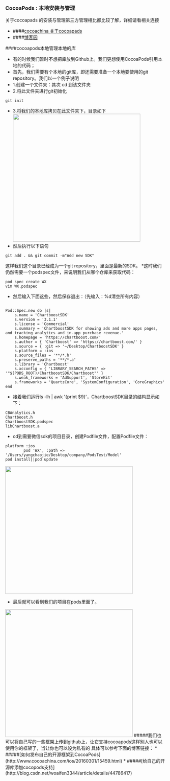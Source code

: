 ### CocoaPods : 本地安装与管理
关于cocoapads 的安装与管理第三方管理相比都比较了解，详细请看相关连接
<!-- more -->
* ####[cocoachina 关于cocoapads](http://www.cocoachina.com/bbs/read.php?tid=234948)
* ####[博客园](http://www.cnblogs.com/mgbert/p/3945273.html)

####cocoapods本地管理本地的库
* 有的时候我们暂时不想把库放到Github上。我们更想使用CocoaPods引用本地的代码；
* 首先，我们需要有个本地的git库，即还需要准备一个本地要使用的git repository。我们以一个例子说明
* 1.创建一个文件夹：其次 cd 到该文件夹
* 2.将此文件夹进行git初始化
<pre><code>git init</code></pre>
* 3.将我们的本地库拷贝在此文件夹下，目录如下
  <img src="http://7xpxoe.com1.z0.glb.clouddn.com/21_96411_36f6aa45ea87a0d.png"  width="400px" />
* 然后执行以下语句
<pre><code>git add . && git commit -m"Add new SDK"</code></pre>
这样我们这个目录已经成为一个git repository，里面是最新的SDK。
*这时我们仍然需要一个podspec文件，来说明我们从哪个仓库来获取代码：
<pre><code>pod spec create WX
vim WX.podspec
</code></pre>
* 然后输入下面这些，然后保存退出：（先输入：%d清空所有内容）  
<pre><code>
Pod::Spec.new do |s|
	s.name = 'ChartboostSDK'
	s.version = '3.1.1'
	s.license = 'Commercial'
	s.summary = 'ChartboostSDK for showing ads and more apps pages, and tracking analytics and in-app purchase revenue.'
	s.homepage = 'https://chartboost.com/'
	s.author = { 'Chartboost' => 'https://chartboost.com/' }
	s.source = { :git => '~/Desktop/ChartboostSDK' }
	s.platform = :ios
	s.source_files = '**/*.h'
	s.preserve_paths = '**/*.a'
	s.library = 'Chartboost'
	s.xcconfig = { 'LIBRARY_SEARCH_PATHS' => '"$(PODS_ROOT)/ChartboostSDK/Chartboost"' }
	s.weak_frameworks = 'AdSupport', 'StoreKit'
	s.frameworks = 'QuartzCore', 'SystemConfiguration', 'CoreGraphics'
end</code></pre>
* 接着我们运行ls -lh | awk '{print $9}'，ChartboostSDK目录的结构显示如下：
<pre><code>CBAnalytics.h
Chartboost.h
ChartboostSDK.podspec
libChartboost.a</code></pre>
* cd到需要微信sdk的项目目录，创建Podfile文件，配置Podfile文件：
<pre><code>platform :ios
        pod 'WX', :path => '/Users/yangchaojie/Desktop/company/PodsTest/Model'
pod install||pod update        
</code></pre>
<img src="http://7xpxoe.com1.z0.glb.clouddn.com/%E5%B1%8F%E5%B9%95%E5%BF%AB%E7%85%A7%202016-04-05%2003.23.13%20PM.png"  width="400px" />

* 最后就可以看到我们的项目在pods里面了。
<img src="http://7xpxoe.com1.z0.glb.clouddn.com/%E5%B1%8F%E5%B9%95%E5%BF%AB%E7%85%A7%202016-04-05%2003.26.51%20PM.png"  width="400px" />
#####我们也可以将自己写的一些框架上传到github上，让它支持cocoapods这样别人也可以使用你的框架了，当让你也可以设为私有的
具体可以参考下面的博客链接：
* #####[如何发布自己的开源框架到CocoaPods](http://www.cocoachina.com/ios/20160301/15459.html)
* #####[给自己的开源库添加cocopods支持](http://blog.csdn.net/woaifen3344/article/details/44786417)